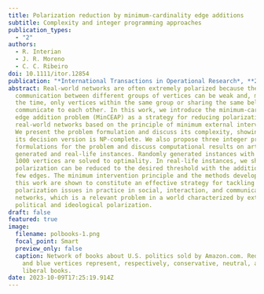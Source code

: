 ```yaml
---
title: Polarization reduction by minimum-cardinality edge additions
subtitle: Complexity and integer programming approaches
publication_types:
  - "2"
authors:
  - R. Interian
  - J. R. Moreno
  - C. C. Ribeiro
doi: 10.1111/itor.12854
publication: "*International Transactions in Operational Research*, **28**:1242-1264"
abstract: Real-world networks are often extremely polarized because the
  communication between different groups of vertices can be weak and, most of
  the time, only vertices within the same group or sharing the same beliefs
  communicate to each other. In this work, we introduce the minimum-cardinality
  edge addition problem (MinCEAP) as a strategy for reducing polarization in
  real-world networks based on the principle of minimum external interventions.
  We present the problem formulation and discuss its complexity, showing that
  its decision version is NP-complete. We also propose three integer programming
  formulations for the problem and discuss computational results on artificially
  generated and real-life instances. Randomly generated instances with up to
  1000 vertices are solved to optimality. In real-life instances, we show that
  polarization can be reduced to the desired threshold with the addition of a
  few edges. The minimum intervention principle and the methods developed in
  this work are shown to constitute an effective strategy for tackling
  polarization issues in practice in social, interaction, and communication
  networks, which is a relevant problem in a world characterized by extreme
  political and ideological polarization.
draft: false
featured: true
image:
  filename: polbooks-1.png
  focal_point: Smart
  preview_only: false
  caption: Network of books about U.S. politics sold by Amazon.com. Red, green,
    and blue vertices represent, respectively, conservative, neutral, and
    liberal books.
date: 2023-10-09T17:25:19.914Z
---
```

